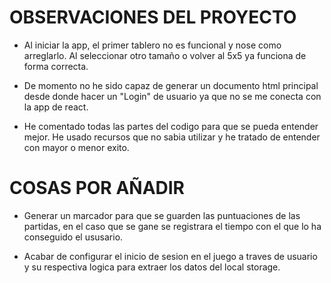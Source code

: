 # OBSERVACIONES DEL PROYECTO

- Al iniciar la app, el primer tablero no es funcional y nose como arreglarlo. Al seleccionar otro tamaño o volver al 5x5 ya  funciona de forma correcta.

- De momento no he sido capaz de generar un documento html principal desde donde hacer un "Login" de usuario ya que no se me conecta con la app de react.

- He comentado todas las partes del codigo para que se pueda entender mejor. He usado recursos que no sabia utilizar y he tratado de entender con mayor o menor exito. 

# COSAS POR AÑADIR

- Generar un marcador para que se guarden las puntuaciones de las partidas, en el caso que se gane se registrara el tiempo con el que lo ha conseguido el ususario.

- Acabar de configurar el inicio de sesion en el juego a traves de usuario y su respectiva logica para extraer los datos del local storage. 